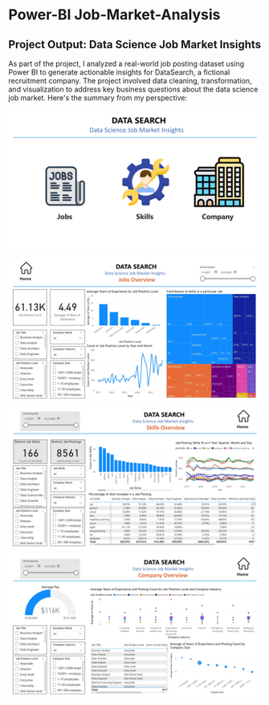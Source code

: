 # Power-BI Job-Market-Analysis

## Project Output: Data Science Job Market Insights

As part of the project, I analyzed a real-world job posting dataset using Power BI to generate actionable insights for DataSearch, a fictional recruitment company. The project involved data cleaning, transformation, and visualization to address key business questions about the data science job market. Here's the summary from my perspective:

![image alt](https://github.com/SemwalRishabh/Power-BI---Job-Market-Analysis/blob/b32dafec0c4bc9307618af304d327b2d3b95edb3/PowerBI_1.jpg)
![image alt](https://github.com/SemwalRishabh/Power-BI---Job-Market-Analysis/blob/04d2499fa8aa83b334b519629607b500bf5c1e35/PowerBI_2.jpg)
![image alt](https://github.com/SemwalRishabh/Power-BI---Job-Market-Analysis/blob/04d2499fa8aa83b334b519629607b500bf5c1e35/PowerBI_3.jpg)
![image alt](https://github.com/SemwalRishabh/Power-BI---Job-Market-Analysis/blob/04d2499fa8aa83b334b519629607b500bf5c1e35/PowerBI_4.jpg)

